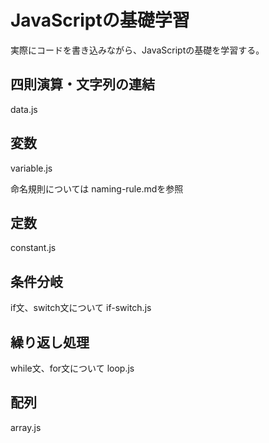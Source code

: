 # JavaScriptの基礎学習
実際にコードを書き込みながら、JavaScriptの基礎を学習する。

## 四則演算・文字列の連結
data.js

## 変数
variable.js

命名規則については
naming-rule.mdを参照

## 定数
constant.js

## 条件分岐
if文、switch文について
if-switch.js

## 繰り返し処理
while文、for文について
loop.js

## 配列
array.js